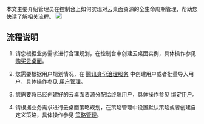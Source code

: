 本文主要介绍管理员在控制台上如何实现对云桌面资源的全生命周期管理，帮助您快读了解相关流程。
![](https://main.qcloudimg.com/raw/864dd309cf7c710a002a4fab95ddd5c2.png)
## 流程说明
1. 请您根据业务需求进行合理规划，在控制台中创建云桌面实例，具体操作参见 [购买云桌面](https://cloud.tencent.com/document/product/1291/54199)。

2. 您需要根据用户规划情况，在 [腾讯身份治理服务]() 中创建用户或者批量导入用户，具体操作参见 [用户管理](https://cloud.tencent.com/document/product/1291/54207)。

3. 您需要将已经创建好的云桌面资源分配给终端用户，具体操作参见 [绑定用户](https://cloud.tencent.com/document/product/1291/54215)。

4. 请根据业务需求进行云桌面策略规划，在策略管理中设置默认策略或者创建自定义策略，具体操作参见 [策略管理](https://cloud.tencent.com/document/product/1291/54208)。
